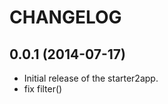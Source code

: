 CHANGELOG
=========

0.0.1 (2014-07-17)
-------------------

* Initial release of the starter2app.
* fix filter()